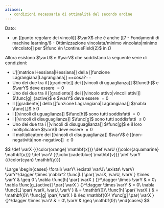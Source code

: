 ```yaml
---
aliases:
  - condizioni necessarie di ottimalità del secondo ordine
---
```


Dato:
- un [[punto regolare dei vincoli]] $\varX$ che è anche [[7 - Fondamenti di machine learning/6 - Ottimizzazione vincolata/minimo vincolato|minimo vincolato]] per $\func \in \continueField{2}$ in $\Omega$

Allora esistono $\varU$ e $\varV$ che soddisfano la seguente serie di condizioni:
- L'[[matrice Hessiana|Hessiana]] della [[funzione Lagrangiana|Lagrangiana]] ==cosa?==
- Uno dei due tra il [[gradiente]] dei [[vincoli di uguaglianza]] $\func[h]$ e $\varY$ deve essere $= 0$
- Uno dei due tra il [[gradiente]] dei [[vincolo attivo|vincoli attivi]] $\func[g]_{active}$ e $\varY$ deve essere $= 0$
- Il [[gradiente]] della [[funzione Lagrangiana|Lagrangiana]] $\nabla \func[L]$ è $0$
- I [[vincoli di uguaglianza]] $\func[h]$ sono tutti soddisfatti $= 0$
- I [[vincoli di disuguaglianza]] $\func[g]$ sono tutti soddisfatti $\leq 0$
- Uno dei due tra i [[vincoli di disuguaglianza]] $\func[g]$ e il loro moltiplicatore $\varV$ deve essere $= 0$
- Il moltiplicatore dei [[vincoli di disuguaglianza]] $\varV$ è [[non-negatività|non-negativo]] $\geq 0$

$$
\def \varX {{\color{orange} \mathbf{x}}}
\def \varU {{\color{aquamarine} \mathbf{u}}}
\def \varV {{\color{cadetblue} \mathbf{v}}}
\def \varY {{\color{cyan} \mathbf{y}}}

\Large
\begin{cases}
	\forall\ \varY\\
	\exists\ \varU\\
	\exists\ \varV\\
	\varY^\dagger \times \nabla^2 \func[L] \par{ \varX, \varU, \varV } \times \varY & \geq 0 \\
	\nabla \func[h] \par{ \varX } {}^\dagger \times \varY & = 0\\
	\nabla \func[g_{active}] \par{ \varX } {}^\dagger \times \varY & = 0\\		\nabla \func[L] \par{ \varX, \varU, \varV } & = \mathbf{0}\\
	\func[h] \par{ \varX } & = \mathbf{0}\\
	\func[g] \par{ \varX } & \leq \mathbf{0}\\
	\func[g] \par{ \varX } {}^\dagger \times \varV & = 0\\
	\varV & \geq \mathbf{0}\\
\end{cases}
$$
